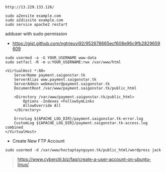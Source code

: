 ```
http://13.229.133.126/
```

```
sudo a2ensite example.com
sudo a2dissite example.com
sudo service apache2 restart
```

adduser with sudo permission
- https://gist.github.com/ngtrieuvi92/952678665ecf608e96c9fb2829659609
```
sudo usermod -a -G YOUR_USERNAME www-data
sudo setfacl -R -m u:YOUR_USERNAME:rwx /var/www/html
```

```
<VirtualHost *:80>
    ServerName payment.saigonstar.tk
    ServerAlias www.payment.saigonstar.tk
    ServerAdmin webmaster@payment.saigonstar.tk
    DocumentRoot /var/www/payment.saigonstar.tk/public_html

    <Directory /var/www/payment.saigonstar.tk/public_html>
        Options -Indexes +FollowSymLinks
        AllowOverride All
    </Directory>

    ErrorLog ${APACHE_LOG_DIR}/payment.saigonstar.tk-error.log
    CustomLog ${APACHE_LOG_DIR}/payment.saigonstar.tk-access.log combined
</VirtualHost>
```

* Create New FTP Account
```
sudo usermod -d /var/www/hoctaptaynguyen.tk/public_html/wordpress jack
```
> https://www.cyberciti.biz/faq/create-a-user-account-on-ubuntu-linux/
